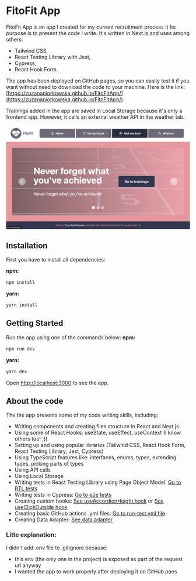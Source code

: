 # FitoFit App

FitoFit App is an app I created for my current recruitment process :) Its purpose is to present the code I write. It's written in Next.js and uses among others:

- Tailwind CSS,
- React Testing Library with Jest,
- Cypress,
- React Hook Form.

The app has been deployed on GitHub pages, so you can easily test it if you want without need to download the code to your machine. Here is the link:
[https://zuzanapiorkowska.github.io/FitoFitApp/](https://zuzanapiorkowska.github.io/FitoFitApp/)

Trainings added in the app are saved in Local Storage because it's only a frontend app. However, it calls an external weather API in the weather tab.

![Home page](https://github.com/zuzanapiorkowska/FitoFitApp/blob/main/public/homePage.png?raw=true)

## Installation

First you have to install all dependencies:

**npm:**

```sh
npm install
```

**yarn:**

```sh
yarn install
```

## Getting Started

Run the app using one of the commands below:
**npm:**

```sh
npm run dev
```

**yarn:**

```sh
yarn dev
```

Open [http://localhost:3000](http://localhost:3000) to see the app.

## About the code

The the app presents some of my code writing skills, including:

- Writing components and creating files structure in React and Next.js
- Using some of React Hooks: useState, useEffect, useContext (I know others too! ;))
- Setting up and using popular libraries (Tailwind CSS, React Hook Form, React Testing Library, Jest, Cypress)
- Using TypeScript features like: interfaces, enums, types, extending types, picking parts of types
- Using API calls
- Using Local Storage
- Writing tests in React Testing Library using Page Object Model: [Go to RTL tests](https://github.com/zuzanapiorkowska/FitoFitApp/tree/main/components/WorkoutForm/__tests__)
- Writing tests in Cypress: [Go to e2e tests](https://github.com/zuzanapiorkowska/FitoFitApp/tree/main/cypress)
- Creating custom hooks: [See useAccordionHeight hook](https://github.com/zuzanapiorkowska/FitoFitApp/blob/main/components/WorkoutsList/hooks/useAccordionHeight.tsx) or [See useClickOutside hook](https://github.com/zuzanapiorkowska/FitoFitApp/blob/main/components/WorkoutForm/hooks/useClickOutside.tsx)
- Creating basic GitHub actions .yml files: [Go to run-test.yml file](https://github.com/zuzanapiorkowska/FitoFitApp/blob/main/.github/workflows/run-tests.yml)
- Creating Data Adapter: [See data adapter](https://github.com/zuzanapiorkowska/FitoFitApp/blob/main/components/WeatherForecast/DTO/WeatherDataAdapter.ts)

### Litte explanation:

I didn't add .env file to .gitignore because:

- this env (the only one in the project) is exposed as part of the request url anyway
- I wanted the app to work properly after deploying it on GitHub paes

